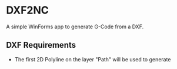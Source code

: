 # DXF2NC

A simple WinForms app to generate G-Code from a DXF.

## DXF Requirements

- The first 2D Polyline on the layer "Path" will be used to generate 